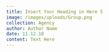 ```yaml
---
title: Insert Your Heading in Here 5
image: /images/uploads/Group.png
collection: Agency
author: Author Name
date: 11.12.18
content: Text Here
---
```


